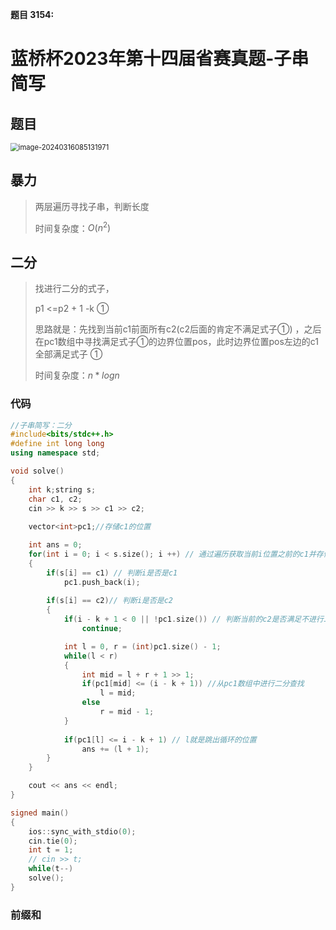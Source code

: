 **题目 3154:** 

# 蓝桥杯2023年第十四届省赛真题-子串简写

## 题目

<img src="https://voyager0587.oss-cn-guangzhou.aliyuncs.com/%E7%AC%94%E8%AE%B0%E5%9B%BE%E7%89%87/202403160851479.png" alt="image-20240316085131971" style="zoom:80%;" />

## 暴力

> 两层遍历寻找子串，判断长度
>
> 时间复杂度：$O(n^2)$



## 二分

> 找进行二分的式子，
>
> p1 <=p2 + 1 -k   $①$
>
> 思路就是：先找到当前c1前面所有c2(c2后面的肯定不满足式子①) ，之后在pc1数组中寻找满足式子$①$的边界位置pos，此时边界位置pos左边的c1全部满足式子 $①$
>
> 
>
> 时间复杂度：$n*logn$



### 代码

```c++
//子串简写：二分
#include<bits/stdc++.h>
#define int long long
using namespace std;

void solve()
{
	int k;string s;
	char c1, c2;
	cin >> k >> s >> c1 >> c2;
	
	vector<int>pc1;//存储c1的位置

	int ans = 0;	
	for(int i = 0; i < s.size(); i ++) // 通过遍历获取当前i位置之前的c1并存储在pc1中
	{
		if(s[i] == c1) // 判断i是否是c1
			pc1.push_back(i);
		
		if(s[i] == c2)// 判断i是否是c2
		{
		    if(i - k + 1 < 0 || !pc1.size()) // 判断当前的c2是否满足不进行二分的条件：1. 当前的i的index+1 < K，  2. 当前i位置之前的c1的数量为0，也就是没有c1
		        continue;

		    int l = 0, r = (int)pc1.size() - 1;
		    while(l < r)
		    {
		    	int mid = l + r + 1 >> 1;
		    	if(pc1[mid] <= (i - k + 1)) //从pc1数组中进行二分查找
		    		l = mid;
		    	else
		    		r = mid - 1;
		    }
		    
		    if(pc1[l] <= i - k + 1) // l就是跳出循环的位置 
		    	ans += (l + 1);
		}
	}

	cout << ans << endl;
}

signed main()
{
	ios::sync_with_stdio(0);
	cin.tie(0);
	int t = 1;
	// cin >> t;
	while(t--)
	solve();
}


```





### 前缀和



















